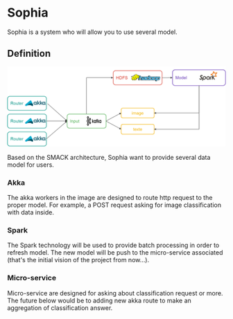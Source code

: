 # Sophia

Sophia is a system who will allow you to use several model.

## Definition

![sophia-definition](doc/sophia.png)


Based on the SMACK architecture, Sophia want to provide several data model for users.

### Akka

The akka workers in the image are designed to route http request to the proper model.
For example, a POST request asking for image classification with data inside.

### Spark

The Spark technology will be used to provide batch processing in order to refresh model. 
The new model will be push to the micro-service associated (that's the initial vision of the project from now...).

### Micro-service
Micro-service are designed for asking about classification request or more. The future below would be to adding new akka route to make an aggregation of classification answer.
